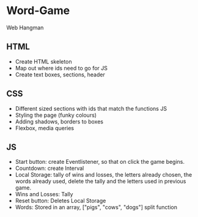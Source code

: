 # Word-Game
Web Hangman

## HTML

- Create HTML skeleton
- Map out where ids need to go for JS
- Create text boxes, sections, header

## CSS

- Different sized sections with ids that match the functions JS
- Styling the page (funky colours)
- Adding shadows, borders to boxes
- Flexbox, media queries

## JS

- Start button: create Eventlistener, so that on click the game begins.
- Countdown: create Interval
- Local Storage: tally of wins and losses, the letters already chosen, the words already used, delete the tally and the letters used in previous game.
- Wins and Losses: Tally
- Reset button: Deletes Local Storage
- Words: Stored in an array, ["pigs", "cows", "dogs"] split function   








